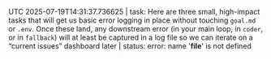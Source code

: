 UTC 2025-07-19T14:31:37.736625 | task: Here are three small, high-impact tasks that will get us basic error logging in place without touching `goal.md` or `.env`.  Once these land, any downstream error (in your main loop, in `coder`, or in `fallback`) will at least be captured in a log file so we can iterate on a “current issues” dashboard later | status: error: name '__file__' is not defined

